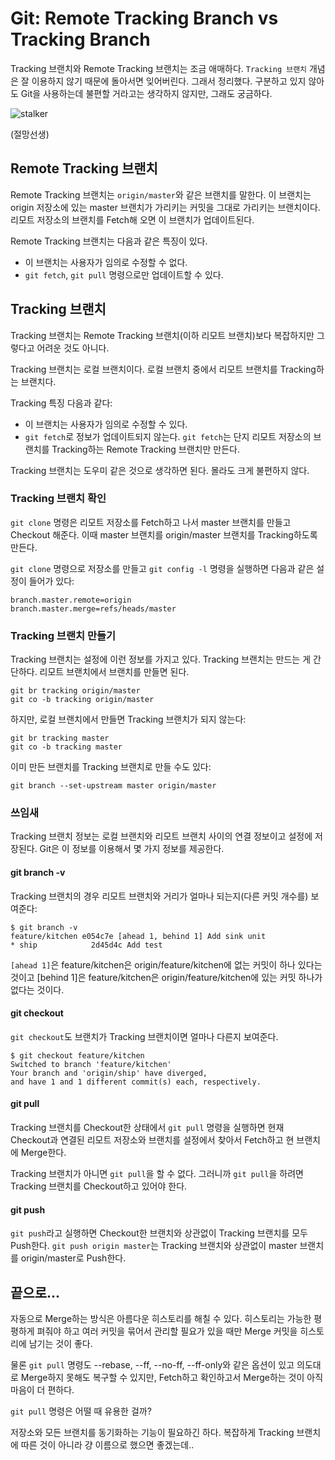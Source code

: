# Git: Remote Tracking Branch vs Tracking Branch

Tracking 브랜치와 Remote Tracking 브랜치는 조금 애매하다. `Tracking 브랜치` 개념은 잘 이용하지 않기 때문에 돌아서면 잊어버린다. 그래서 정리했다. 구분하고 있지 않아도 Git을 사용하는데 불편할 거라고는 생각하지 않지만, 그래도 궁금하다.

![stalker](/articles/2012/git-tracking-vs-remote-tracking/sensei.jpeg)

(절망선생)

## Remote Tracking 브랜치

Remote Tracking 브랜치는 `origin/master`와 같은 브랜치를 말한다. 이 브랜치는 origin 저장소에 있는 master 브랜치가 가리키는 커밋을 그대로 가리키는 브랜치이다. 리모트 저장소의 브랜치를 Fetch해 오면 이 브랜치가 업데이트된다.

Remote Tracking 브랜치는 다음과 같은 특징이 있다.

 * 이 브랜치는 사용자가 임의로 수정할 수 없다.
 * `git fetch`, `git pull` 명령으로만 업데이트할 수 있다.

## Tracking 브랜치

Tracking 브랜치는 Remote Tracking 브랜치(이하 리모트 브랜치)보다 복잡하지만 그렇다고 어려운 것도 아니다.

Tracking 브랜치는 로컬 브랜치이다. 로컬 브랜치 중에서 리모트 브랜치를 Tracking하는 브랜치다.

Tracking 특징 다음과 같다:

 * 이 브랜치는 사용자가 임의로 수정할 수 있다.
 * `git fetch`로 정보가 업데이트되지 않는다. `git fetch`는 단지 리모트 저장소의 브랜치를 Tracking하는 Remote Tracking 브랜치만 만든다.

Tracking 브랜치는 도우미 같은 것으로 생각하면 된다. 몰라도 크게 불편하지 않다.

### Tracking 브랜치 확인

`git clone` 명령은 리모트 저장소를 Fetch하고 나서 master 브랜치를 만들고 Checkout 해준다. 이때 master 브랜치를 origin/master 브랜치를 Tracking하도록 만든다.

`git clone` 명령으로 저장소를 만들고 `git config -l` 명령을 실행하면 다음과 같은 설정이 들어가 있다:

    branch.master.remote=origin
    branch.master.merge=refs/heads/master

### Tracking 브랜치 만들기

Tracking 브랜치는 설정에 이런 정보를 가지고 있다. Tracking 브랜치는 만드는 게 간단하다. 리모트 브랜치에서 브랜치를 만들면 된다.

    git br tracking origin/master
    git co -b tracking origin/master

하지만, 로컬 브랜치에서 만들면 Tracking 브랜치가 되지 않는다:

    git br tracking master
    git co -b tracking master

이미 만든 브랜치를 Tracking 브랜치로 만들 수도 있다:

    git branch --set-upstream master origin/master

### 쓰임새

Tracking 브랜치 정보는 로컬 브랜치와 리모트 브랜치 사이의 연결 정보이고 설정에 저장된다. Git은 이 정보를 이용해서 몇 가지 정보를 제공한다.

#### git branch -v

Tracking 브랜치의 경우 리모트 브랜치와 거리가 얼마나 되는지(다른 커밋 개수를) 보여준다:

    $ git branch -v
    feature/kitchen e054c7e [ahead 1, behind 1] Add sink unit
    * ship            2d45d4c Add test

`[ahead 1]`은 feature/kitchen은 origin/feature/kitchen에 없는 커밋이 하나 있다는 것이고 [behind 1]은 feature/kitchen은 origin/feature/kitchen에 있는 커밋 하나가 없다는 것이다.

#### git checkout

`git checkout`도 브랜치가 Tracking 브랜치이면 얼마나 다른지 보여준다.

    $ git checkout feature/kitchen
    Switched to branch 'feature/kitchen'
    Your branch and 'origin/ship' have diverged,
    and have 1 and 1 different commit(s) each, respectively.

#### git pull

Tracking 브랜치를 Checkout한 상태에서 `git pull` 명령을 실행하면 현재 Checkout과 연결된 리모트 저장소와 브랜치를 설정에서 찾아서 Fetch하고 현 브랜치에 Merge한다.

Tracking 브랜치가 아니면 `git pull`을 할 수 없다. 그러니까 `git pull`을 하려면 Tracking 브랜치를 Checkout하고 있어야 한다.

#### git push

`git push`라고 실행하면 Checkout한 브랜치와 상관없이 Tracking 브랜치를 모두 Push한다. `git push origin master`는 Tracking 브랜치와 상관없이 master 브랜치를 origin/master로 Push한다.

## 끝으로...

자동으로 Merge하는 방식은 아름다운 히스토리를 해칠 수 있다. 히스토리는 가능한 평평하게 펴줘야 하고 여러 커밋을 묶어서 관리할 필요가 있을 때만 Merge 커밋을 히스토리에 남기는 것이 좋다.

물론 `git pull` 명령도 --rebase, --ff, --no-ff, --ff-only와 같은 옵션이 있고 의도대로 Merge하지 못해도 복구할 수 있지만, Fetch하고 확인하고서 Merge하는 것이 아직 마음이 더 편하다.

`git pull` 명령은 어떨 때 유용한 걸까?

저장소와 모든 브랜치를 동기화하는 기능이 필요하긴 하다. 복잡하게 Tracking 브랜치에 따른 것이 아니라 걍 이름으로 했으면 좋겠는데..
